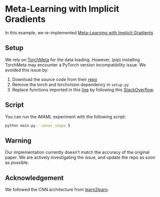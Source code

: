 # Meta-Learning with Implicit Gradients

In this example, we re-implemented
[Meta-Learning with Implicit Gradients](https://arxiv.org/abs/1909.04630)

## Setup

We rely on [TorchMeta](https://github.com/tristandeleu/pytorch-meta) for the data loading.
However, (pip) installing TorchMeta may encounter a PyTorch version incompatibility issue.
We avoided this issue by:

1. Download the source code from their [repo](https://github.com/tristandeleu/pytorch-meta)
2. Remove the torch and torchvision dependency in `setup.py`
3. Replace functions imported in this
[line](https://github.com/tristandeleu/pytorch-meta/blob/master/torchmeta/datasets/utils.py#L39)
by following this
[StackOverflow](https://stackoverflow.com/questions/25010369/wget-curl-large-file-from-google-drive/39225039#39225039).

## Script

You can run the iMAML experiment with the following script:

```bash
python main.py --inner_steps 5
```

## Warning

Our implementation currently doesn't match the accuracy of the original paper.
We are actively investigating the issue, and update the repo as soon as possible.

## Acknowledgement

We followed the CNN architecture from [learn2learn](https://learn2learn.net).
